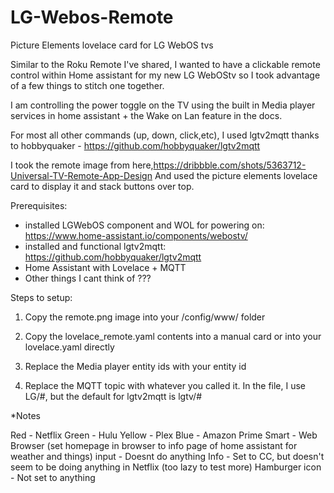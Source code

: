 # LG-Webos-Remote
Picture Elements lovelace card for LG WebOS tvs

Similar to the Roku Remote I've shared, I wanted to have a clickable remote control within Home assistant for my new LG WebOStv so I took advantage of a few things to stitch one together.

I am controlling the power toggle on the TV using the built in Media player services in home assistant + the Wake on Lan feature in the docs.

For most all other commands (up, down, click,etc), I used lgtv2mqtt thanks to hobbyquaker - https://github.com/hobbyquaker/lgtv2mqtt

I took the remote image from here,https://dribbble.com/shots/5363712-Universal-TV-Remote-App-Design
And used the picture elements lovelace card to display it and stack buttons over top.

Prerequisites: 

- installed LGWebOS component and WOL for powering on: https://www.home-assistant.io/components/webostv/
- installed and functional lgtv2mqtt: https://github.com/hobbyquaker/lgtv2mqtt
- Home Assistant with Lovelace + MQTT
- Other things I cant think of ???

Steps to setup:

1) Copy the remote.png image into your /config/www/ folder

2) Copy the lovelace_remote.yaml contents into a manual card or into your lovelace.yaml directly

3) Replace the Media player entity ids with your entity id

4) Replace the MQTT topic with whatever you called it. In the file, I use LG/#, but the default for lgtv2mqtt is lgtv/#


*Notes

Red - Netflix
Green - Hulu
Yellow - Plex
Blue - Amazon Prime
Smart - Web Browser (set homepage in browser to info page of home assistant for weather and things)
input - Doesnt do anything
Info - Set to CC, but doesn't seem to be doing anything in Netflix (too lazy to test more)
Hamburger icon - Not set to anything
